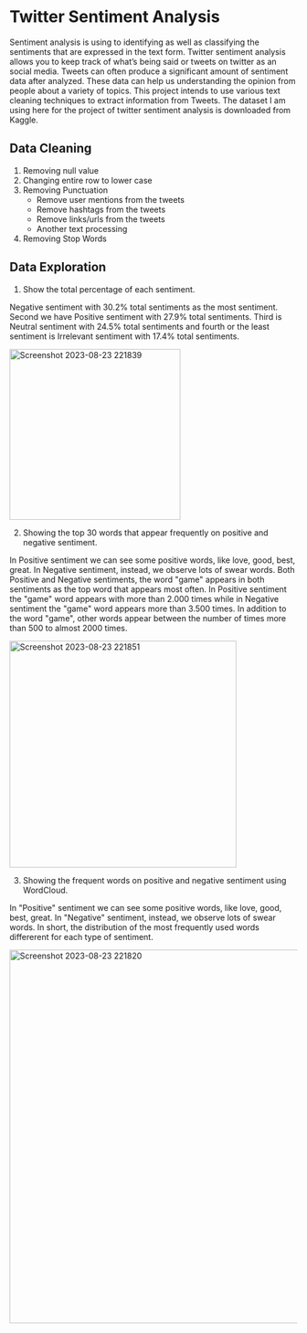 # Twitter Sentiment Analysis
Sentiment analysis is using to identifying as well as classifying the sentiments that are expressed in the text form. Twitter sentiment analysis allows you to keep track of what’s being said or tweets on twitter as an social media. Tweets can often produce a significant amount of sentiment data after analyzed. These data can help us understanding the opinion from people about a variety of topics. This project intends to use various text cleaning techniques to extract information from Tweets. The dataset I am using here for the project of twitter sentiment analysis is downloaded from Kaggle.

## Data Cleaning
1. Removing null value
2. Changing entire row to lower case
3. Removing Punctuation
   - Remove user mentions from the tweets
   - Remove hashtags from the tweets
   - Remove links/urls from the tweets
   - Another text processing
4. Removing Stop Words

## Data Exploration
1. Show the total percentage of each sentiment.
  
Negative sentiment with 30.2% total sentiments as the most sentiment. Second we have Positive sentiment with 27.9% total sentiments. Third is Neutral sentiment with 24.5% total sentiments and fourth or the least sentiment is Irrelevant sentiment with 17.4% total sentiments.

<img width="299" alt="Screenshot 2023-08-23 221839" src="https://github.com/tinashdj/Twitter-Sentiment-Analysis/assets/110084624/fe1dec2e-ba00-4e8b-80ec-568f4387df46">



2. Showing the top 30 words that appear frequently on positive and negative sentiment.

In Positive sentiment we can see some positive words, like love, good, best, great. In Negative sentiment, instead, we observe lots of swear words. Both Positive and Negative sentiments, the word "game" appears in both sentiments as the top word that appears most often. In Positive sentiment the "game" word appears with more than 2.000 times while in Negative sentiment the "game" word appears more than 3.500 times. In addition to the word "game", other words appear between the number of times more than 500 to almost 2000 times.
   
<img width="397" alt="Screenshot 2023-08-23 221851" src="https://github.com/tinashdj/Twitter-Sentiment-Analysis/assets/110084624/b55e51d9-7f08-4cf8-9af4-a28fec97d814">



3. Showing the frequent words on positive and negative sentiment using WordCloud.
   
In "Positive" sentiment we can see some positive words, like love, good, best, great. In "Negative" sentiment, instead, we observe lots of swear words. In short, the distribution of the most frequently used words differerent for each type of sentiment.

<img width="654" alt="Screenshot 2023-08-23 221820" src="https://github.com/tinashdj/Twitter-Sentiment-Analysis/assets/110084624/9619e087-374c-4ac7-b9db-61d49396b25f">
